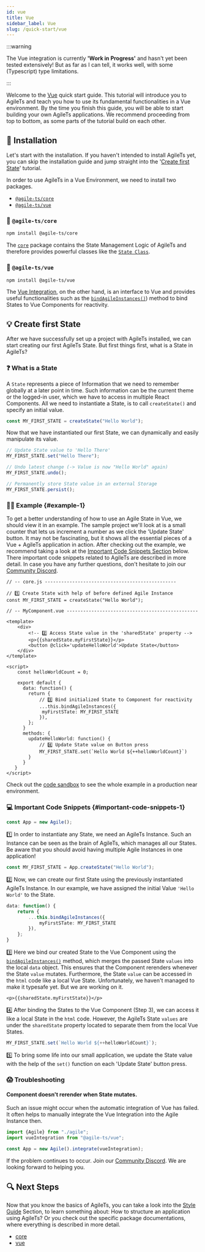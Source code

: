 ```yaml
---
id: vue
title: Vue
sidebar_label: Vue
slug: /quick-start/vue
---
```


:::warning

The Vue integration is currently **'Work in Progress'**
and hasn't yet been tested extensively! 
But as far as I can tell, it works well, with some (Typescript) type limitations.

:::

Welcome to the [Vue](https://vuejs.org/) quick start guide. 
This tutorial will introduce you to AgileTs
and teach you how to use its fundamental functionalities in a Vue environment.
By the time you finish this guide, you will be able to start building your own AgileTs applications. 
We recommend proceeding from top to bottom, as some parts of the tutorial build on each other.

## 🔽 Installation

Let's start with the installation. If you haven't intended to install AgileTs yet,
you can skip the installation guide and jump straight into the '[Create first State](#-create-first-state)' tutorial.

In order to use AgileTs in a Vue Environment, we need to install two packages.
- [`@agile-ts/core`](#-agile-tscore)
- [`@agile-ts/vue`](#-agile-tsvue)

### 📁 `@agile-ts/core`

```bash npm2yarn
npm install @agile-ts/core 
```
The [`core`](../packages/core/Introduction.md) package contains the State Management Logic of AgileTs
and therefore provides powerful classes like the [`State Class`](../packages/core/api/state/Introduction.md).

### 📂 `@agile-ts/vue`

```bash npm2yarn
npm install @agile-ts/vue 
```
The [Vue Integration](../packages/vue/Introduction.md), on the other hand, 
is an interface to Vue and provides useful functionalities
such as the [`bindAgileInstances()`](../packages/vue/Introduction.md#bindagileinstances)) method 
to bind States to Vue Components for reactivity.

## 💡 Create first State

After we have successfully set up a project with AgileTs installed, 
we can start creating our first AgileTs State. 
But first things first, what is a State in AgileTs?

### ❓ What is a State

A `State` represents a piece of Information that we need to remember globally at a later point in time.
Such information can be the current theme or the logged-in user,
which we have to access in multiple React Components.
All we need to instantiate a State, is to call `createState()` and specify an initial value.
```ts
const MY_FIRST_STATE = createState("Hello World");
```
Now that we have instantiated our first State,
we can dynamically and easily manipulate its value.
```ts
// Update State value to 'Hello There'
MY_FIRST_STATE.set("Hello There");

// Undo latest change (-> Value is now "Hello World" again)
MY_FIRST_STATE.undo();

// Permanently store State value in an external Storage
MY_FIRST_STATE.persist();
```

### 👨‍💻 Example {#example-1}

To get a better understanding of how to use an Agile State in Vue, 
we should view it in an example.
The sample project we'll look at is a small counter 
that lets us increment a number as we click the 'Update State' button.
It may not be fascinating, but it shows all the essential pieces of a Vue + AgileTs application in action.
After checking out the example, 
we recommend taking a look at the [Important Code Snippets Section](#important-code-snippets-1) below.
There important code snippets related to AgileTs are described in more detail.
In case you have any further questions, 
don't hesitate to join our [Community Discord](https://discord.gg/T9GzreAwPH).
```tsx
// -- core.js ------------------------------------------------

// 1️⃣ Create State with help of before defined Agile Instance
const MY_FIRST_STATE = createState("Hello World");

// -- MyComponent.vue ------------------------------------------------

<template>
    <div>
        <!-- 2️⃣ Access State value in the 'sharedState' property -->
        <p>{{sharedState.myFirstState}}</p>
        <button @click='updateHelloWorld'>Update State</button>
    </div>
</template>

<script>
    const helloWorldCount = 0;
    
    export default {
      data: function() {
        return {
            // 3️⃣ Bind initialized State to Component for reactivity
            ...this.bindAgileInstances({
             myFirstSTate: MY_FIRST_STATE
            }),
        };
      }
      methods: {
        updateHelloWorld: function() {
            // 4️⃣ Update State value on Button press
            MY_FIRST_STATE.set(`Hello World ${++helloWorldCount}`)
        }
      }  
   }
</script>
```
Check out the [code sandbox](https://codesandbox.io/s/agilets-first-state-i5xxs) to see the whole example in a production near environment.

### 💻 Important Code Snippets {#important-code-snippets-1}

```ts
const App = new Agile();
```
1️⃣ In order to instantiate any State, we need an AgileTs Instance.
Such an Instance can be seen as the brain of AgileTs, which manages all our States.
Be aware that you should avoid having multiple Agile Instances in one application!

```ts
const MY_FIRST_STATE = App.createState("Hello World");
```
2️⃣ Now, we can create our first State using the previously instantiated AgileTs Instance.
In our example, we have assigned the initial Value `'Hello World'` to the State.

```ts
data: function() {
    return {
        ...this.bindAgileInstances({
            myFirstSTate: MY_FIRST_STATE
        }),
    };
}
```
3️⃣ Here we bind our created State to the Vue Component using the [`bindAgileInstances()`](../packages/vue/Introduction.md#bindagileinstances) method,
which merges the passed State `values` into the local `data` object.
This ensures that the Component rerenders whenever the State `value` mutates.
Furthermore, the State `value` can be accessed in the `html` code like a local Vue State.
Unfortunately, we haven't managed to make it typesafe yet. But we are working on it.

```tsx
<p>{{sharedState.myFirstState}}</p>
```
4️⃣ After binding the States to the Vue Component (Step 3),
we can access it like a local State in the `html` code.
However, the AgileTs State `values` are under the `sharedState` property located
to separate them from the local Vue States.

```ts
MY_FIRST_STATE.set(`Hello World ${++helloWorldCount}`);
```
5️⃣ To bring some life into our small application,
we update the State value with the help of the `set()` function on each 'Update State' button press.

### 😱 Troubleshooting

#### Component doesn't rerender when State mutates.
Such an issue might occur when the automatic integration of Vue has failed.
It often helps to manually integrate the Vue Integration into the Agile Instance then.
```ts
import {Agile} from "./agile";
import vueIntegration from "@agile-ts/vue";

const App = new Agile().integrate(vueIntegration);
```
If the problem continues to occur. Join our [Community Discord](https://discord.gg/T9GzreAwPH).
We are looking forward to helping you.

## 🔍 Next Steps

Now that you know the basics of AgileTs, you can take a look into the [Style Guide](../main/StyleGuide.md) Section,
to learn something about: How to structure an application using AgileTs?
Or you check out the specific package documentations, where everything is described in more detail.

- [core](../packages/core/Introduction.md)
- [vue](../packages/vue/Introduction.md)
